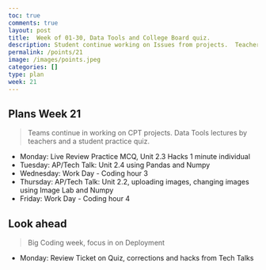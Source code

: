 ```yaml
---
toc: true
comments: true
layout: post
title:  Week of 01-30, Data Tools and College Board quiz.
description: Student continue working on Issues from projects.  Teachers focus on lectures using data tools and correlation to College Board.
permalink: /points/21
image: /images/points.jpeg
categories: []
type: plan
week: 21
---
```


## Plans Week 21
> Teams continue in working on CPT projects.  Data Tools lectures by teachers and a student practice quiz.
- Monday: Live Review Practice MCQ, Unit 2.3 Hacks 1 minute individual
- Tuesday: AP/Tech Talk: Unit 2.4 using Pandas and Numpy
- Wednesday: Work Day - Coding hour 3
- Thursday: AP/Tech Talk: Unit 2.2, uploading images, changing images using Image Lab and Numpy
- Friday: Work Day - Coding hour 4

## Look ahead
> Big Coding week, focus in on Deployment
- Monday: Review Ticket on Quiz, corrections and hacks from Tech Talks
